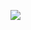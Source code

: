 ![](https://www.google.com/url?sa=i&url=https%3A%2F%2Fgifs.alphacoders.com%2Fgifs%2Fview%2F98174&psig=AOvVaw1Q5BO_QPedtATkAdDF8qPZ&ust=1595971376978000&source=images&cd=vfe&ved=0CAIQjRxqFwoTCKCLwuqu7uoCFQAAAAAdAAAAABAK)
